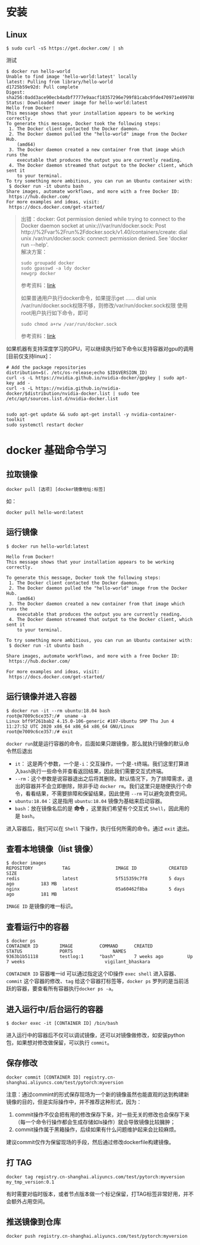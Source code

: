 # 安装
## Linux
```shell
$ sudo curl -sS https://get.docker.com/ | sh
```
测试
```shell
$ docker run hello-world
Unable to find image 'hello-world:latest' locally
latest: Pulling from library/hello-world
d1725b59e92d: Pull complete
Digest: sha256:0add3ace90ecb4adbf7777e9aacf18357296e799f81cabc9fde470971e499788
Status: Downloaded newer image for hello-world:latest
Hello from Docker!
This message shows that your installation appears to be working correctly.
To generate this message, Docker took the following steps:
 1. The Docker client contacted the Docker daemon.
 2. The Docker daemon pulled the "hello-world" image from the Docker Hub.
    (amd64)
 3. The Docker daemon created a new container from that image which runs the
    executable that produces the output you are currently reading.
 4. The Docker daemon streamed that output to the Docker client, which sent it
    to your terminal.
To try something more ambitious, you can run an Ubuntu container with:
 $ docker run -it ubuntu bash
Share images, automate workflows, and more with a free Docker ID:
 https://hub.docker.com/
For more examples and ideas, visit:
 https://docs.docker.com/get-started/
```
> 出错：docker: Got permission denied while trying to connect to the Docker daemon socket at unix:///var/run/docker.sock: Post http://%2Fvar%2Frun%2Fdocker.sock/v1.40/containers/create: dial unix /var/run/docker.sock: connect: permission denied.
See 'docker run --help'.  
> 解决方案：
> ```shell
> sudo groupadd docker
> sudo gpasswd -a ldy docker
> newgrp docker
> ```
> 参考资料：[link](https://blog.csdn.net/liangllhahaha/article/details/92077065)  
> 
> 如果普通用户执行docker命令，如果提示get …… dial unix /var/run/docker.sock权限不够，则修改/var/run/docker.sock权限
> 使用root用户执行如下命令，即可
> ```shell
> sudo chmod a+rw /var/run/docker.sock
> ```
> 参考资料：[link](https://www.firegod.cn/docker/docker-%e7%bb%84%e6%b7%bb%e5%8a%a0%e7%94%a8%e6%88%b7%ef%bc%8c%e8%ae%be%e7%bd%ae%e5%85%81%e8%ae%b8%e6%99%ae%e9%80%9a%e7%94%a8%e6%88%b7%e6%93%8d%e4%bd%9c-docker/)

如果机器有支持深度学习的GPU，可以继续执行如下命令以支持容器对gpu的调用[目前仅支持linux]：
```shell
# Add the package repositories
distribution=$(. /etc/os-release;echo $ID$VERSION_ID)
curl -s -L https://nvidia.github.io/nvidia-docker/gpgkey | sudo apt-key add -
curl -s -L https://nvidia.github.io/nvidia-docker/$distribution/nvidia-docker.list | sudo tee /etc/apt/sources.list.d/nvidia-docker.list


sudo apt-get update && sudo apt-get install -y nvidia-container-toolkit
sudo systemctl restart docker
```

# docker 基础命令学习

## 拉取镜像
```shell
docker pull [选项] [docker镜像地址:标签]
```

如：
```shell
docker pull hello-word:latest
```

## 运行镜像
```shell
$ docker run hello-world:latest

Hello from Docker!
This message shows that your installation appears to be working correctly.

To generate this message, Docker took the following steps:
 1. The Docker client contacted the Docker daemon.
 2. The Docker daemon pulled the "hello-world" image from the Docker Hub.
    (amd64)
 3. The Docker daemon created a new container from that image which runs the
    executable that produces the output you are currently reading.
 4. The Docker daemon streamed that output to the Docker client, which sent it
    to your terminal.

To try something more ambitious, you can run an Ubuntu container with:
 $ docker run -it ubuntu bash

Share images, automate workflows, and more with a free Docker ID:
 https://hub.docker.com/

For more examples and ideas, visit:
 https://docs.docker.com/get-started/
```

## 运行镜像并进入容器
```shell
$ docker run -it --rm ubuntu:18.04 bash
root@e7009c6ce357:/#  uname -a
Linux bff9f261bab2 4.15.0-106-generic #107-Ubuntu SMP Thu Jun 4 11:27:52 UTC 2020 x86_64 x86_64 x86_64 GNU/Linux
root@e7009c6ce357:/# exit
```
`docker run`就是运行容器的命令，后面如果只跟镜像，那么就执行镜像的默认命令然后退出
- `it`： 这是两个参数，一个是`-i`：交互操作，一个是`-t`终端。我们这里打算进入`bash`执行一些命令并查看返回结果，因此我们需要交互式终端。
- `--rm`：这个参数是说容器退出之后将其删除。默认情况下，为了排障需求，退出的容器并不会立即删除，除非手动 `docker rm`。我们这里只是随便执行个命令，看看结果，不需要排障和保留结果，因此使用 `--rm` 可以避免浪费空间。
- `ubuntu:18.04`：这是指用 `ubuntu:18.04` 镜像为基础来启动容器。
- `bash`：放在镜像名后的是 **命令** ，这里我们希望有个交互式 `Shell`，因此用的是 `bash`。

进入容器后，我们可以在 `Shell` 下操作，执行任何所需的命令。通过 `exit` 退出。

## 查看本地镜像（list 镜像）
```shell
$ docker images
REPOSITORY           TAG                 IMAGE ID            CREATED             SIZE
redis                latest              5f515359c7f8        5 days ago          183 MB
nginx                latest              05a60462f8ba        5 days ago          181 MB
```
`IMAGE ID` 是镜像的唯一标识。

## 查看运行中的容器
```shell
$ docker ps
CONTAINER ID        IMAGE          COMMAND      CREATED             STATUS              PORTS               NAMES
9363b1b51118        testlog:1      "bash"       7 weeks ago         Up 7 weeks                              vigilant_bhaskara
```
`CONTAINER ID` 容器唯一id 可以通过指定这个ID操作 `exec shell` 进入容器、`commit` 这个容器的修改、`tag` 给这个容器打标签等，`docker ps` 罗列的是当前活跃的容器，要查看所有容器执行`docker ps -a`。

## 进入运行中/后台运行的容器
```shell
$ docker exec -it [CONTAINER ID] /bin/bash
```
进入运行中的容器后不仅可以调试镜像，还可以对镜像做修改，如安装python包，如果想对修改做保留，可以执行 `commit`。

## 保存修改
```shell
docker commit [CONTAINER ID] registry.cn-shanghai.aliyuncs.com/test/pytorch:myversion
```
注意：通过commint的形式保存现场为一个新的镜像虽然也能直观的达到构建新镜像的目的，但是实际操作中，并不推荐这种形式，因为：
1. commit操作不仅会把有用的修改保存下来，对一些无关的修改也会保存下来（每一个命令行操作都会生成存储如ls操作）就会导致镜像比较臃肿；
2. commit操作属于黑箱操作，后续如果有什么问题维护起来会比较麻烦。 

建议commit仅作为保留现场的手段，然后通过修改dockerfile构建镜像。

## 打 TAG
```shell
docker tag registry.cn-shanghai.aliyuncs.com/test/pytorch:myversion my_tmp_version:0.1
```
有时需要对临时版本，或者节点版本做一个标记保留，打TAG标签非常好用，并不会额外占用空间。

## 推送镜像到仓库
```shell
docker push registry.cn-shanghai.aliyuncs.com/test/pytorch:myversion
```
